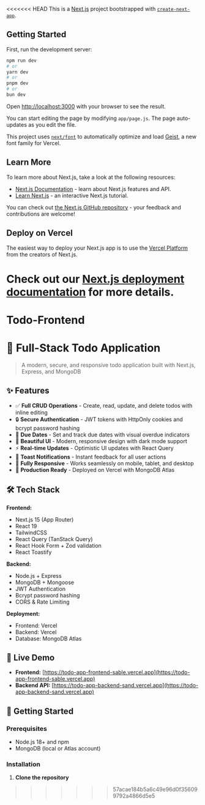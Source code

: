 <<<<<<< HEAD
This is a [Next.js](https://nextjs.org) project bootstrapped with [`create-next-app`](https://nextjs.org/docs/app/api-reference/cli/create-next-app).

## Getting Started

First, run the development server:

```bash
npm run dev
# or
yarn dev
# or
pnpm dev
# or
bun dev
```

Open [http://localhost:3000](http://localhost:3000) with your browser to see the result.

You can start editing the page by modifying `app/page.js`. The page auto-updates as you edit the file.

This project uses [`next/font`](https://nextjs.org/docs/app/building-your-application/optimizing/fonts) to automatically optimize and load [Geist](https://vercel.com/font), a new font family for Vercel.

## Learn More

To learn more about Next.js, take a look at the following resources:

- [Next.js Documentation](https://nextjs.org/docs) - learn about Next.js features and API.
- [Learn Next.js](https://nextjs.org/learn) - an interactive Next.js tutorial.

You can check out [the Next.js GitHub repository](https://github.com/vercel/next.js) - your feedback and contributions are welcome!

## Deploy on Vercel

The easiest way to deploy your Next.js app is to use the [Vercel Platform](https://vercel.com/new?utm_medium=default-template&filter=next.js&utm_source=create-next-app&utm_campaign=create-next-app-readme) from the creators of Next.js.

Check out our [Next.js deployment documentation](https://nextjs.org/docs/app/building-your-application/deploying) for more details.
=======
# Todo-Frontend
# 📝 Full-Stack Todo Application

> A modern, secure, and responsive todo application built with Next.js, Express, and MongoDB


## ✨ Features

- ✅ **Full CRUD Operations** - Create, read, update, and delete todos with inline editing
- 🔒 **Secure Authentication** - JWT tokens with HttpOnly cookies and bcrypt password hashing
- 📅 **Due Dates** - Set and track due dates with visual overdue indicators
- 🎨 **Beautiful UI** - Modern, responsive design with dark mode support
- ⚡ **Real-time Updates** - Optimistic UI updates with React Query
- 🔔 **Toast Notifications** - Instant feedback for all user actions
- 📱 **Fully Responsive** - Works seamlessly on mobile, tablet, and desktop
- 🚀 **Production Ready** - Deployed on Vercel with MongoDB Atlas

## 🛠️ Tech Stack

**Frontend:**
- Next.js 15 (App Router)
- React 19
- TailwindCSS
- React Query (TanStack Query)
- React Hook Form + Zod validation
- React Toastify

**Backend:**
- Node.js + Express
- MongoDB + Mongoose
- JWT Authentication
- Bcrypt password hashing
- CORS & Rate Limiting

**Deployment:**
- Frontend: Vercel
- Backend: Vercel
- Database: MongoDB Atlas

## 🚀 Live Demo

- **Frontend:** [https://todo-app-frontend-sable.vercel.app](https://todo-app-frontend-sable.vercel.app)
- **Backend API:** [https://todo-app-backend-sand.vercel.app](https://todo-app-backend-sand.vercel.app)


## 🏃 Getting Started

### Prerequisites

- Node.js 18+ and npm
- MongoDB (local or Atlas account)

### Installation

1. **Clone the repository**
>>>>>>> 57acae184b5a6c49e96d0f356099792a4866d5e5
